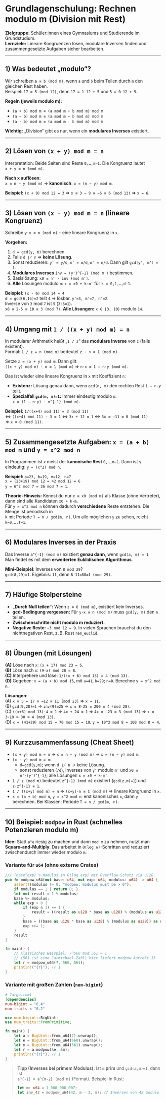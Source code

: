 # Grundlagenschulung: Rechnen modulo m (Division mit Rest)

**Zielgruppe:** Schüler:innen eines Gymnasiums und Studierende im Grundstudium.  
**Lernziele:** Lineare Kongruenzen lösen, modulare Inversen finden und zusammengesetzte Aufgaben sicher bearbeiten.

---

## 1) Was bedeutet „modulo“?
Wir schreiben `a ≡ b (mod m)`, wenn `a` und `b` beim Teilen durch `m` den gleichen Rest haben.  
Beispiel: `17 ≡ 5 (mod 12)`, denn `17 = 1·12 + 5` und `5 = 0·12 + 5`.

**Regeln (jeweils modulo m):**
- `(a + b) mod m ≡ (a mod m + b mod m) mod m`
- `(a − b) mod m ≡ (a mod m − b mod m) mod m`
- `(a · b) mod m ≡ (a mod m · b mod m) mod m`

**Wichtig:** „Division“ gibt es nur, wenn ein **modulares Inverses** existiert.

---

## 2) Lösen von `(x + y) mod m = n`
Interpretation: Beide Seiten sind Reste `0,…,m−1`. Die Kongruenz lautet  
`x + y ≡ n (mod m)`.

**Nach x auflösen:**  
`x ≡ n − y (mod m)` ⇒ **kanonisch:** `x = (n − y) mod m`.

**Beispiel:** `(x + 9) mod 12 = 3` ⇒ `x ≡ 3 − 9 ≡ −6 ≡ 6 (mod 12)` ⇒ `x = 6`.

---

## 3) Lösen von `(x · y) mod m = n` (lineare Kongruenz)
Schreibe `y·x ≡ n (mod m)` – eine lineare Kongruenz in `x`.

**Vorgehen:**
1. `d = gcd(y, m)` berechnen.
2. Falls `d ∤ n` ⇒ **keine Lösung**.
3. Sonst reduzieren: `y' = y/d`, `m' = m/d`, `n' = n/d`. Dann gilt `gcd(y', m') = 1`.
4. **Modulares Inverses** `inv = (y')^{-1} (mod m')` bestimmen.
5. Basislösung: `x0 ≡ n' · inv (mod m')`.
6. **Alle** Lösungen modulo `m`: `x = x0 + k·m'` für `k = 0,1,…,d−1`.

**Beispiel:** `(x · 6) mod 14 = 4`  
`d = gcd(6,14)=2` teilt `4` ⇒ lösbar. `y'=3, m'=7, n'=2`.  
Inverse von `3` mod `7` ist `5` (`3·5≡1`).  
`x0 ≡ 2·5 ≡ 10 ≡ 3 (mod 7)`. **Alle Lösungen:** `x ∈ {3, 10}` modulo `14`.

---

## 4) Umgang mit `1 / ((x + y) mod m) = n`
In modularer Arithmetik heißt „`1 / z`“ das **modulare Inverse** von `z` (falls existent).  
Formal: `1 / z = n (mod m)` bedeutet `z · n ≡ 1 (mod m)`.

Setze `z = (x + y) mod m`. Dann gilt:  
`((x + y) mod m) · n ≡ 1 (mod m)` ⇒ `n·x ≡ 1 − n·y (mod m)`.

Das ist wieder eine lineare Kongruenz in `x` mit Koeffizient `n`:
- **Existenz:** Lösung genau dann, wenn `gcd(n, m)` den rechten Rest `1 − n·y` teilt.
- **Spezialfall `gcd(n, m)=1`:** Immer eindeutig modulo `m`:  
  `x ≡ (1 − n·y) · n^{-1} (mod m)`.

**Beispiel:** `1/((x+4) mod 11) = 3 (mod 11)`  
⇔ `((x+4) mod 11) · 3 ≡ 1` ⇔ `3x + 12 ≡ 1` ⇔ `3x ≡ −11 ≡ 0 (mod 11)`  
⇒ `x ≡ 0 (mod 11)`.

---

## 5) Zusammengesetzte Aufgaben: `x = (a + b) mod m` und `y = x^2 mod n`
In Programmen ist `x` meist der **kanonische Rest** `0,…,m−1`. Dann ist `y` eindeutig: `y = (x^2) mod n`.

**Beispiel:** `a=23, b=19, m=12, n=7`  
`x = (23+19) mod 12 = 42 mod 12 = 6`  
`y = 6^2 mod 7 = 36 mod 7 = 1`.

**Theorie-Hinweis:** Kennst du nur `x ≡ x0 (mod m)` als Klasse (ohne Vertreter), dann sind alle Kandidaten `x0 + k·m`.  
Für `y = x^2 mod n` können dadurch **verschiedene** Reste entstehen. Die Menge ist periodisch in  
`k` mit Periode `T = n / gcd(m, n)`. Um alle möglichen `y` zu sehen, reicht `k=0,…,T−1`.

---

## 6) Modulares Inverses in der Praxis
Das Inverse `a^{-1} (mod m)` existiert **genau dann**, wenn `gcd(a, m) = 1`.  
Man findet es mit dem **erweiterten Euklidischen Algorithmus**.

**Mini-Beispiel:** Inverses von `8 mod 29`?  
`gcd(8,29)=1`. Ergebnis: `11`, denn `8·11=88≡1 (mod 29)`.

---

## 7) Häufige Stolpersteine
- **„Durch Null teilen“:** Wenn `z ≡ 0 (mod m)`, existiert kein Inverses.
- **gcd-Bedingung vergessen:** Für `y·x ≡ n (mod m)` muss `gcd(y, m)` den `n` teilen.
- **Zwischenschritte nicht modulo m reduziert.**
- **Negative Reste:** `−3 mod 12 = 9`. In vielen Sprachen brauchst du den nichtnegativen Rest, z. B. Rust `rem_euclid`.

---

## 8) Übungen (mit Lösungen)

**(A)** Löse nach `x`: `(x + 17) mod 23 = 5`.  
**(B)** Löse nach `x`: `(9·x) mod 28 = 8`.  
**(C)** Interpretiere und löse: `1/((x + 6) mod 13) = 4 (mod 13)`.  
**(D)** Gegeben: `x = (a + b) mod 15`, mit `a=41`, `b=29`; `n=8`. Berechne `y = x^2 mod n`.

**Lösungen:**  
(A) `x ≡ 5 − 17 ≡ −12 ≡ 11 (mod 23)` ⇒ `x = 11`.  
(B) `gcd(9,28)=1` ⇒ `inv(9)≡25` ⇒ `x ≡ 8·25 ≡ 200 ≡ 4 (mod 28)`.  
(C) `((x+6) mod 13)·4 ≡ 1` ⇒ `4x + 24 ≡ 1` ⇒ `4x ≡ −23 ≡ 3 (mod 13)` ⇒ `x ≡ 3·10 ≡ 30 ≡ 4 (mod 13)`.  
(D) `x = (41+29) mod 15 = 70 mod 15 = 10`. `y = 10^2 mod 8 = 100 mod 8 = 4`.

---

## 9) Kurzzusammenfassung (Cheat Sheet)
- `(x + y) mod m = n` ⇒ `x ≡ n − y (mod m)` ⇒ `x = (n − y) mod m`.
- `(x · y) mod m = n`:
  - `d=gcd(y,m)`; wenn `d ∤ n` → keine Lösung.
  - sonst reduzieren (`/d`), Inverses von `y'` modulo `m'` und `x0 ≡ n'·(y')^{-1}`; alle Lösungen `x = x0 + k·m'`.
- `1 / z (mod m)` bedeutet `z^{-1} (mod m)` existiert (`gcd(z,m)=1`) und `z·z^{-1} ≡ 1`.
- `1 / ((x+y) mod m) = n` ⇒ `(x+y)·n ≡ 1 (mod m)` ⇒ lineare Kongruenz in `x`.
- `x = (a + b) mod m`, `y = x^2 mod n`: erst kanonisches `x`, dann `y` berechnen. Bei Klassen: Periode `T = n / gcd(m, n)`.

---

## 10) Beispiel: `modpow` in Rust (schnelles Potenzieren modulo m)

**Idee:** Statt `a^e` riesig zu machen und dann `mod m` zu nehmen, nutzt man **Square-and-Multiply**.
Das arbeitet in `O(log e)`-Schritten und reduziert zwischendurch immer wieder modulo `m`.

### Variante für `u64` (ohne externe Crates)
```rust
/// (base^exp) % modulus in O(log exp) mit Overflow-Schutz via u128.
pub fn modpow_u64(mut base: u64, mut exp: u64, modulus: u64) -> u64 {
    assert!(modulus != 0, "modpow: modulus must be > 0");
    if modulus == 1 { return 0; }
    let mut result = 1 % modulus;
    base %= modulus;
    while exp > 0 {
        if (exp & 1) == 1 {
            result = ((result as u128 * base as u128) % (modulus as u128)) as u64;
        }
        base = ((base as u128 * base as u128) % (modulus as u128)) as u64;
        exp >>= 1;
    }
    result
}

fn main() {
    // Klassisches Beispiel: 7^560 mod 561 = 1
    // (561 ist eine Carmichael-Zahl; hier liefert modpow korrekt 1)
    let r = modpow_u64(7, 560, 561);
    println!("{r}"); // 1
}
```

### Variante mit großen Zahlen (`num-bigint`)
```toml
# Cargo.toml
[dependencies]
num-bigint = "0.4"
num-traits = "0.2"
```
```rust
use num_bigint::BigUint;
use num_traits::FromPrimitive;

fn main() {
    let a = BigUint::from_u64(7).unwrap();
    let e = BigUint::from_u64(560).unwrap();
    let m = BigUint::from_u64(561).unwrap();
    let r = a.modpow(&e, &m);
    println!("{r}"); // 1
}
```

> **Tipp (Inverses bei primem Modulus):** Ist `m` **prim** und `gcd(a,m)=1`, dann ist  
> `a^{-1} ≡ a^{m-2} (mod m)` (Fermat). Beispiel in Rust:
> ```rust
> let m: u64 = 1_000_000_007;
> let inv_42 = modpow_u64(42, m - 2, m); // Inverses von 42 modulo m
> ```

